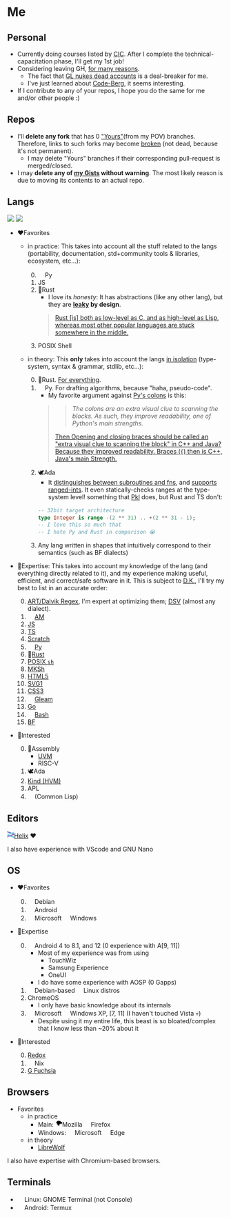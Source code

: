 # Me

## Personal
- Currently doing courses listed by [CIC](https://cincinnatus.edu.do). After I complete the technical-capacitation phase, I'll get my 1st job!
- Considering leaving GH, [for many reasons](https://gavinhoward.com/2020/04/i-am-moving-away-from-github).
	- The fact that [GL nukes dead accounts](https://about.gitlab.com/privacy/#how-does-gitLab-secure-my-personal-data) is a deal-breaker for me.
	- I've just learned about [Code-Berg](https://codeberg.org), it seems interesting.
- If I contribute to any of your repos, I hope you do the same for me and/or other people :)

## Repos
- I'll **delete any fork** that has 0 ["Yours"](https://docs.github.com/en/repositories/configuring-branches-and-merges-in-your-repository/managing-branches-in-your-repository/viewing-branches-in-your-repository)(from my POV) branches. Therefore, links to such forks may become [broken](https://en.wikipedia.org/wiki/Link_rot) (not dead, because it's not permanent).
	- I may delete "Yours" branches if their corresponding pull-request is merged/closed.
- I may **delete any of [my Gists](https://gist.github.com/Rudxain) without warning**. The most likely reason is due to moving its contents to an actual repo.

## Langs
[![](https://github-readme-stats.vercel.app/api/top-langs/?username=rudxain&layout=compact&langs_count=8&size_weight=0.5&count_weight=0.5&hide=kotlin#gh-light-mode-only)](https://github.com/anuraghazra/github-readme-stats#gh-light-mode-only)
[![](https://github-readme-stats.vercel.app/api/top-langs/?username=rudxain&layout=compact&langs_count=8&size_weight=0.5&count_weight=0.5&hide=kotlin&theme=dark#gh-dark-mode-only)](https://github.com/anuraghazra/github-readme-stats#gh-dark-mode-only)

- ❤Favorites
	- in practice:
	This takes into account all the stuff related to the langs (portability, documentation, std+community tools & libraries, ecosystem, etc...):
	
		0. <img src=https://s3.dualstack.us-east-2.amazonaws.com/pythondotorg-assets/media/files/python-logo-only.svg width=16em height=16em>Py
		1. JS
		2. 🦀Rust
			- I love its _honesty_: It has abstractions (like any other lang), but they are **[leaky](https://www.joelonsoftware.com/2002/11/11/the-law-of-leaky-abstractions) by design**.
			> [Rust \[is\] both as low-level as C, and as high-level as Lisp, whereas most other popular languages are stuck somewhere in the middle.](https://github.com/0atman/noboilerplate/blob/1eab51863994129b0c31f1d6925c5bd6299f4dc9/scripts/03-rust-turtles-all-the-way-down.md) 
		3. POSIX Shell

	- in theory:
	This **only** takes into account the langs [in isolation](https://en.wikipedia.org/wiki/Spherical_cow) (type-system, syntax & grammar, stdlib, etc...):
	
		0. 🦀Rust. [For everything](https://github.com/ansuz/RIIR/issues/39#issuecomment-2039122371).
		1. <img src=https://s3.dualstack.us-east-2.amazonaws.com/pythondotorg-assets/media/files/python-logo-only.svg width=16em height=16em>Py. For drafting algorithms, because "haha, pseudo-code".
			- My favorite argument against [Py's colons](https://docs.python.org/3/faq/design.html#why-are-colons-required-for-the-if-while-def-class-statements) is this:
			> > _The colons are an extra visual clue to scanning the blocks. As such, they improve readability, one of Python's main strengths._
			> 
			> [Then Opening and closing braces should be called an "extra visual clue to scanning the block" in C++ and Java? Because they improved readability. Braces (`{`) then is C++, Java's main Strength.](https://wiki.c2.com/?SyntacticallySignificantWhitespaceConsideredHarmful)
		2. 🕊Ada
			- It [distinguishes between subroutines and fns](https://learn.adacore.com/courses/intro-to-ada/chapters/subprograms.html), and [supports ranged-ints](https://learn.adacore.com/courses/intro-to-ada/chapters/strongly_typed_language.html#integers). It even statically-checks ranges at the type-system level! something that [Pkl](https://pkl-lang.org/main/current/language-reference/index.html#integers) does, but Rust and TS don't:
			```ada
			-- 32bit target architecture
			type Integer is range -(2 ** 31) .. +(2 ** 31 - 1);
			-- I love this so much that
			-- I hate Py and Rust in comparison 😭
			```
		3. Any lang written in shapes that intuitively correspond to their semantics (such as BF dialects)

- 🧠Expertise: This takes into account my knowledge of the lang (and everything directly related to it), and my experience making useful, efficient, and correct/safe software in it.
This is subject to [D.K.](https://en.wikipedia.org/wiki/Dunning%E2%80%93Kruger_effect), I'll try my best to list in an accurate order:

	0. [ART/Dalvik Regex](https://developer.android.com/reference/java/util/regex/Pattern), I'm expert at optimizing them; [DSV](https://en.wikipedia.org/wiki/Delimiter-separated_values) \(almost any dialect).
	1. <img src=https://llamalab.com/img/automate/ic_launcher-128.png width=16em height=16em>[AM](https://llamalab.com/automate/doc)
	2. [JS](https://developer.mozilla.org/en-US/docs/Web/javascript)
	3. [TS](https://www.typescriptlang.org/docs)
	4. [Scratch](https://scratch.mit.edu)
	5. <img src=https://s3.dualstack.us-east-2.amazonaws.com/pythondotorg-assets/media/files/python-logo-only.svg width=16em height=16em>[Py](https://docs.python.org/3)
	6. 🦀[Rust](https://doc.rust-lang.org/reference)
	7. [POSIX `sh`](https://pubs.opengroup.org/onlinepubs/9699919799/utilities/V3_chap02.html)
	8. [MKSh](http://www.mirbsd.org/htman/i386/man1/mksh.htm)
	9. [HTML5](https://html.spec.whatwg.org)
	10. [SVG1](https://en.wikipedia.org/wiki/Scalable_Vector_Graphics)
	11. [CSS3](https://en.wikipedia.org/wiki/Cascading_Style_Sheets)
	12. <img src=https://gleam.run/images/lucy/lucy.svg width=16em height=16em>[Gleam](https://gleam.run/documentation)
	13. [Go](https://go.dev/doc)
	14. <img src=https://raw.githubusercontent.com/odb/official-bash-logo/master/assets/Logos/Icons/SVG/16x16.svg width=16em height=16em>[Bash](https://www.gnu.org/software/bash/manual)
	15. [BF](https://esolangs.org/wiki/BrainFuck)

- 👀Interested

	0. 💾Assembly
		- [UVM](https://github.com/maximecb/uvm)
		- RISC-V
	1. 🕊Ada
	2. [Kind (HVM)](https://github.com/HigherOrderCO/kind2)
	3. APL
	4. <img src=https://upload.wikimedia.org/wikipedia/commons/4/48/Lisp_logo.svg width=16em height=16em>(Common Lisp)

## Editors
<img src=https://raw.githubusercontent.com/helix-editor/helix/master/logo.svg width=16em height=16em>[Helix](https://github.com/helix-editor/helix) ❤

I also have experience with VScode and GNU Nano

## OS
- ❤Favorites

	0. <img src=https://www.debian.org/logos/openlogo-nd.svg width=16em height=16em>Debian
	1. <img src=https://upload.wikimedia.org/wikipedia/commons/e/e0/Android_robot_%282014-2019%29.svg width=16em height=16em>Android
	2. <img src=https://upload.wikimedia.org/wikipedia/commons/2/25/Microsoft_icon.svg width=16em height=16em>Microsoft <img src=https://upload.wikimedia.org/wikipedia/commons/4/48/Windows_logo_-_2012_%28dark_blue%29.svg width=16em height=16em>Windows

- 🧠Expertise

	0. <img src=https://upload.wikimedia.org/wikipedia/commons/e/e0/Android_robot_%282014-2019%29.svg width=16em height=16em>Android 4 to 8.1, and 12 (0 experience with A\[9, 11])
		- Most of my experience was from using
			- TouchWiz
			- Samsung Experience
			- OneUI
		- I do have some experience with AOSP (0 Gapps)
	1. <img src=https://www.debian.org/logos/openlogo-nd.svg width=16em height=16em>Debian-based <img src=https://upload.wikimedia.org/wikipedia/commons/3/3c/TuxFlat.svg width=16em height=16em>Linux distros 
	2. ChromeOS
		- I only have basic knowledge about its internals
	3. <img src=https://upload.wikimedia.org/wikipedia/commons/2/25/Microsoft_icon.svg width=16em height=16em>Microsoft <img src=https://upload.wikimedia.org/wikipedia/commons/4/48/Windows_logo_-_2012_%28dark_blue%29.svg width=16em height=16em>Windows XP, \[7, 11] (I haven't touched Vista 💀)
		- Despite using it my entire life, this beast is so bloated/complex that I know less than ~20% about it

- 👀Interested

	0. [Redox](https://www.redox-os.org)
	1. <img src=https://raw.githubusercontent.com/NixOS/nixos-artwork/f84c13adae08e860a7c3f76ab3a9bef916d276cc/logo/nix-snowflake-colours.svg width=16em height=16em>Nix
	2. [G Fuchsia](https://fuchsia.dev)

## Browsers
- Favorites
	- in practice
		- Main: <img src=https://raw.githubusercontent.com/mdn/yari/2720d1f9998be94428a822dcc06946d6a53879d0/client/src/assets/dino.svg width=16em height=16em>Mozilla <img src=https://upload.wikimedia.org/wikipedia/commons/a/a0/Firefox_logo%2C_2019.svg width=16em height=16em>Firefox
		- Windows: <img src=https://upload.wikimedia.org/wikipedia/commons/2/25/Microsoft_icon.svg width=16em height=16em>Microsoft <img src=https://upload.wikimedia.org/wikipedia/commons/9/98/Microsoft_Edge_logo_%282019%29.svg width=16em height=16em>Edge
	- in theory
		- [LibreWolf](https://librewolf.net)

I also have expertise with Chromium-based browsers.

## Terminals

- <img src=https://upload.wikimedia.org/wikipedia/commons/3/3c/TuxFlat.svg width=16em height=16em>Linux: GNOME Terminal (not Console)
- <img src=https://upload.wikimedia.org/wikipedia/commons/e/e0/Android_robot_%282014-2019%29.svg width=16em height=16em>Android: Termux
